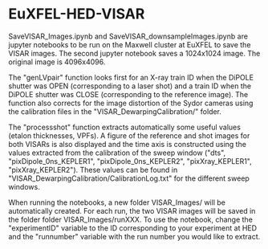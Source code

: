 # EuXFEL-HED-VISAR

SaveVISAR_Images.ipynb and SaveVISAR_downsampleImages.ipynb are jupyter notebooks to be run on the Maxwell cluster at EuXFEL to save the VISAR images. The second jupyter notebook saves a 1024x1024 image. The original image is 4096x4096.

The "genLVpair" function looks first for an X-ray train ID when the DiPOLE shutter was OPEN (corresponding to a laser shot) and a train ID  when the DiPOLE shutter was CLOSE (corresponding to the reference image). The function also corrects for the image distortion of the Sydor cameras using the calibration files in the "VISAR_DewarpingCalibration/" folder. 

The "processshot" function extracts automatically some useful values (etalon thicknesses, VPFs). A figure of the reference and shot images for both VISARs is also displayed and the time axis is constructed using the values extracted from the calibration of the sweep window ("dts", "pixDipole_0ns_KEPLER1", "pixDipole_0ns_KEPLER2", "pixXray_KEPLER1", "pixXray_KEPLER2"). These values can be found in "VISAR_DewarpingCalibration/CalibrationLog.txt" for the different sweep windows.

When running the notebooks, a new folder VISAR_Images/ will be automatically created. For each run, the two VISAR images will be saved in the folder folder VISAR_Images/runXXX.
To use the notebook, change the "experimentID" variable to the ID corresponding to your experiment at HED and the "runnumber" variable with the run number you would like to extract. 

